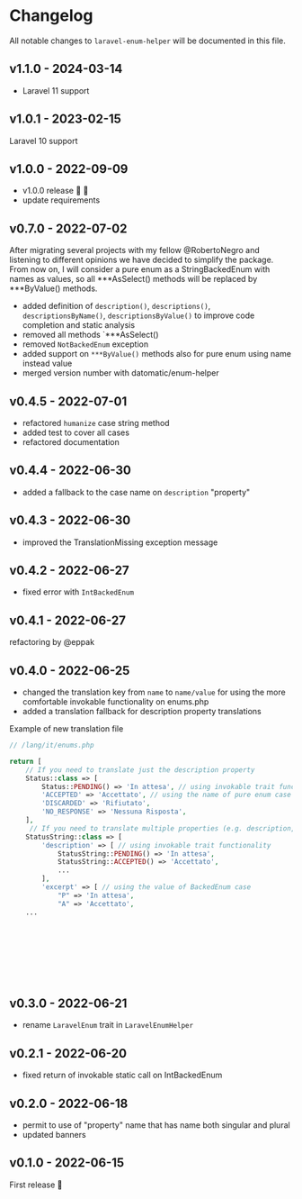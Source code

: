 # Changelog

All notable changes to `laravel-enum-helper` will be documented in this file.

## v1.1.0 - 2024-03-14

- Laravel 11 support

## v1.0.1 - 2023-02-15

Laravel 10 support

## v1.0.0 - 2022-09-09

- v1.0.0 release 🚀  🎉
- update requirements

## v0.7.0 - 2022-07-02

After migrating several projects with my fellow @RobertoNegro and listening to different opinions we have decided to simplify the package. From now on, I will consider a pure enum as a StringBackedEnum with names as values, so all ***AsSelect() methods will be replaced by ***ByValue() methods.

- added definition of `description()`, `descriptions()`, `descriptionsByName()`, `descriptionsByValue()` to improve code completion and static analysis
- removed all methods `***AsSelect()
- removed `NotBackedEnum` exception
- added support on `***ByValue()` methods also for pure enum using name instead value
- merged version number with datomatic/enum-helper

## v0.4.5 - 2022-07-01

- refactored `humanize` case string method
- added test to cover all cases
- refactored documentation

## v0.4.4 - 2022-06-30

- added a fallback to the case name on `description` "property"

## v0.4.3 - 2022-06-30

- improved the TranslationMissing exception message

## v0.4.2 - 2022-06-27

- fixed error with `IntBackedEnum`

## v0.4.1 - 2022-06-27

refactoring by @eppak

## v0.4.0 - 2022-06-25

- changed the translation key from `name` to `name/value` for using the more comfortable invokable functionality on enums.php
- added a translation fallback for description property translations

Example of new translation file

```php
// /lang/it/enums.php

return [
    // If you need to translate just the description property
    Status::class => [
        Status::PENDING() => 'In attesa', // using invokable trait functionality
        'ACCEPTED' => 'Accettato', // using the name of pure enum case
        'DISCARDED' => 'Rifiutato',
        'NO_RESPONSE' => 'Nessuna Risposta',
    ],
     // If you need to translate multiple properties (e.g. description, excerpt)
    StatusString::class => [
        'description' => [ // using invokable trait functionality
            StatusString::PENDING() => 'In attesa',
            StatusString::ACCEPTED() => 'Accettato',
            ...
        ],
        'excerpt' => [ // using the value of BackedEnum case
            "P" => 'In attesa',
            "A" => 'Accettato',
    ...










```
## v0.3.0 - 2022-06-21

- rename `LaravelEnum` trait in `LaravelEnumHelper`

## v0.2.1 - 2022-06-20

- fixed return of invokable static call on IntBackedEnum

## v0.2.0 - 2022-06-18

- permit to use of "property" name that has name both singular and plural
- updated banners

## v0.1.0 - 2022-06-15

First release 🚀
